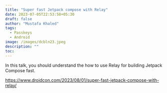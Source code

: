 ```yaml
---
title: "Super fast Jetpack compose with Relay"
date: 2023-07-05T22:53:58+05:30
draft: false
author: "Mustafa Khaled"
tags:
  - Passkeys
  - Android
image: /images/dcbln23.jpeg
description: ""
toc:
---
```

In this talk, you should understand the how to use Relay for building Jetpack Compose fast.

https://www.droidcon.com/2023/08/01/super-fast-jetpack-compose-with-relay/